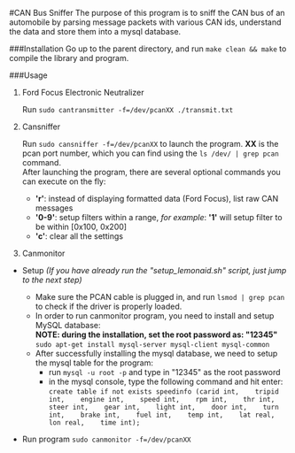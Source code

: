 #CAN Bus Sniffer
The purpose of this program is to sniff the CAN bus of an automobile by parsing message packets with various CAN ids, understand the data and store them into a mysql database.

###Installation
Go up to the parent directory, and run `make clean && make` to compile the library and program.

###Usage
1. Ford Focus Electronic Neutralizer  

    Run `sudo cantransmitter -f=/dev/pcanXX ./transmit.txt`

2. Cansniffer  

    Run `sudo cansniffer -f=/dev/pcanXX` to launch the program. **XX** is the pcan port number, which you can find using the `ls /dev/ | grep pcan` command.   
    After launching the program, there are several optional commands you can execute on the fly:  
     - **'r'**: instead of displaying formatted data (Ford Focus), list raw CAN messages
     - **'0-9'**: setup filters within a range, *for example*: **'1'** will setup filter to be within [0x100, 0x200]
     - **'c'**: clear all the settings  
    
3. Canmonitor   

 - Setup *(If you have already run the "setup\_lemonaid.sh" script, just jump to the next step)*
   - Make sure the PCAN cable is plugged in, and run `lsmod | grep pcan` to check if the driver is properly loaded.
   - In order to run canmonitor program, you need to install and setup MySQL database:  
**NOTE: during the installation, set the root password as: "12345"**  
`sudo apt-get install mysql-server mysql-client mysql-common`  
   - After successfully installing the mysql database, we need to setup the mysql table for the program:
     - run
`mysql -u root -p` and type in "12345" as the root password  
     - in the mysql console, type the following command and hit enter:  
`create table if not exists speedinfo (carid int,   
					tripid int,   
					engine int,   
					speed int,   
					rpm int,   
					thr int,   
					steer int,   
					gear int,   
					light int,   
					door int,   
					turn int,   
					brake int,   
					fuel int,   
					temp int,   
					lat real,   
					lon real,   
					time int);`

 - Run program
`sudo canmonitor -f=/dev/pcanXX` 
